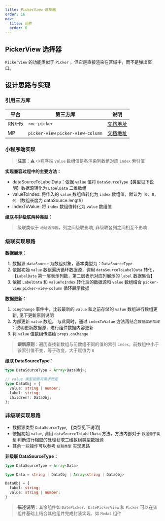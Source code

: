 ```yaml
---
title: PickerView 选择器
order: 16
nav:
  title: 组件
  order: 0
---
```


## PickerView 选择器

`PickerView` 的功能类似于 `Picker` ，但它是直接渲染在区域中，而不是弹出窗口。

## 设计思路与实现

### 引用三方库

| 平台  | 第三方库                           | 说明                                                                                    |
| ----- | ---------------------------------- | --------------------------------------------------------------------------------------- |
| RN/H5 | `rmc-picker`                       | [文档地址](https://www.npmjs.com/package/rmc-picker)                                    |
| MP    | `picker-view` `picker-view-column` | [文档地址](https://developers.weixin.qq.com/miniprogram/dev/component/picker-view.html) |

### 小程序端实现

> **注意**：⚠️ 小程序端 `value` 数组值是各渲染列数组对应 `index` 索引值

**实现兼容过程中的主要方法：**

- dataSourceToLabelData：依据 `value` 值将 `DataSourceType`【类型见下说明】数据源转化为 `LabelData` 二维数组
- valueToIndex: 将传入的 `value` 数组值转化为 `index` 数组值，默认为 `[0, 0, 0]`（数组长度为 dataSource.length）
- indexToValue: 将 `index` 数组值转化为 `value` 数组值

**级联与非级联两种类型：**

> 级联类似于 `地址选择器`，列之间级联影响, 非级联各列之间相互不影响

### 级联实现思路

**数据展示：**

1. 数据源 `dataSource` 为数组对象，基本类型为：`DataSourceType`
2. 依据初始 `value` 数组遍历循环数据源，调用 `dataSourceToLabelData` 转化，【`LabelData` 第一层表示列数，第二层表示对应列展示的 `label` 数据集合】
3. 依据 `LabelData` 和 `valueToIndex` 转化后的数据源和 `value` 数组结合 `picker-view` `picker-view-column` 循环展示数据

**数据更新：**

1. `bingChange` 事件中，比较最新的 `value` 和之前存储的 `value` 数组进行数组更新, 见下更新原则说明
2. 内部更新 `value` 数组。 与此同时，通过 `indexToValue` 方法再结合`数据展示阶段 2` 说明更新数据源，进行组件数据内容更新
3. 将 `value` 值数组传递给 `props.onChange`

> **跟新原则**：遍历查找新数组与前数组不同的值的索引 `index`，前数组中小于该索引值不变，等于改变，大于赋值为 `0`

**级联 DataSourceType：**

```ts
type DataSourceType = Array<DataObj>;

// value 类型视情况需求而定
type DataObj = {
  value: string | number;
  label: string;
  children?: DataObj;
};
```

### 非级联实现思路

- 数据源类型 `DataSourceType`, 【类型见下说明]
- 依据初始 `value`, 调用 `dataSourceToLabelData` 方法，方法内部对于 `数据源子类型` 判断进行相应的处理获取二维数组类型数据源
- 其余一些操作可以参考 `级联类型` 实现思路

**非级联 DataSourceType：**

```ts
type DataSourceType = Array<Data>

type Data = string | DataObj | Array<string | DataObj>

DataObj = {
  label: string;
  value: string | number;
}
```

> **描述说明**：其余组件如 `DatePicker`、`DatePickerView` 和 `Picker` 可以在该组件基础上结合其他组件完成封装实现，如 `Modal` 组件
